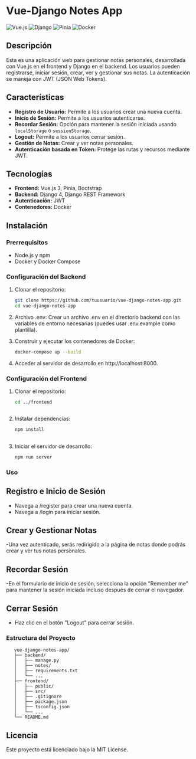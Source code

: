 # Vue-Django Notes App

![Vue.js](https://img.shields.io/badge/Vue.js-3.x-brightgreen)
![Django](https://img.shields.io/badge/Django-4.x-brightgreen)
![Pinia](https://img.shields.io/badge/Pinia-2.x-yellow)
![Docker](https://img.shields.io/badge/Docker-20.10.7-blue)

## Descripción

Esta es una aplicación web para gestionar notas personales, desarrollada con Vue.js en el frontend y Django en el backend. Los usuarios pueden registrarse, iniciar sesión, crear, ver y gestionar sus notas. La autenticación se maneja con JWT (JSON Web Tokens).

## Características

- **Registro de Usuario:** Permite a los usuarios crear una nueva cuenta.
- **Inicio de Sesión:** Permite a los usuarios autenticarse.
- **Recordar Sesión:** Opción para mantener la sesión iniciada usando `localStorage` o `sessionStorage`.
- **Logout:** Permite a los usuarios cerrar sesión.
- **Gestión de Notas:** Crear y ver notas personales.
- **Autenticación basada en Token:** Protege las rutas y recursos mediante JWT.

## Tecnologías

- **Frontend:** Vue.js 3, Pinia, Bootstrap
- **Backend:** Django 4, Django REST Framework
- **Autenticación:** JWT
- **Contenedores:** Docker

## Instalación

### Prerrequisitos

- Node.js y npm
- Docker y Docker Compose

### Configuración del Backend

1. Clonar el repositorio:

   ```bash
   git clone https://github.com/tuusuario/vue-django-notes-app.git
   cd vue-django-notes-app
2. Archivo .env:
  Crear un archivo .env en el directorio backend con las variables de entorno necesarias (puedes usar .env.example como plantilla).

3. Construir y ejecutar los contenedores de Docker:
    ```bash
    docker-compose up --build

4. Acceder al servidor de desarrollo en http://localhost:8000.


### Configuración del Frontend

1. Clonar el repositorio:

   ```bash
   cd ../frontend



2. Instalar dependencias:
    ```bash
    npm install
  
3. Iniciar el servidor de desarrollo:
    ```bash
    npm run server
### Uso

## **Registro e Inicio de Sesión**
  - Navega a /register para crear una nueva cuenta.
  - Navega a /login para iniciar sesión.
## **Crear y Gestionar Notas**
  -Una vez autenticado, serás redirigido a la página de notas donde podrás crear y     ver tus notas personales. 
## **Recordar Sesión**
  -En el formulario de inicio de sesión, selecciona la opción "Remember me" para     mantener la sesión iniciada incluso después de cerrar el navegador.

## **Cerrar Sesión**
  - Haz clic en el botón "Logout" para cerrar sesión.

### Estructura del Proyecto
   ```
      vue-django-notes-app/
      ├── backend/
      │   ├── manage.py
      │   ├── notes/
      │   ├── requirements.txt
      │   └── ...
      ├── frontend/
      │   ├── public/
      │   ├── src/
      │   ├── .gitignore
      │   ├── package.json
      │   ├── tsconfig.json
      │   └── ...
      └── README.md
```
## Licencia
Este proyecto está licenciado bajo la MIT License.





